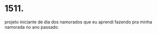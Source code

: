 # 1511.
projeto iniciante de dia dos namorados que eu aprendi fazendo pra minha namorada no ano passado.
